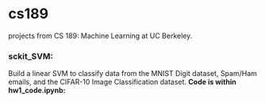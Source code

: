 # cs189
projects from CS 189: Machine Learning at UC Berkeley. 

### sckit_SVM:
Build a linear SVM to classify data from the MNIST Digit dataset, Spam/Ham emails, and the CIFAR-10 Image Classification dataset. 
**Code is within hw1_code.ipynb:**
